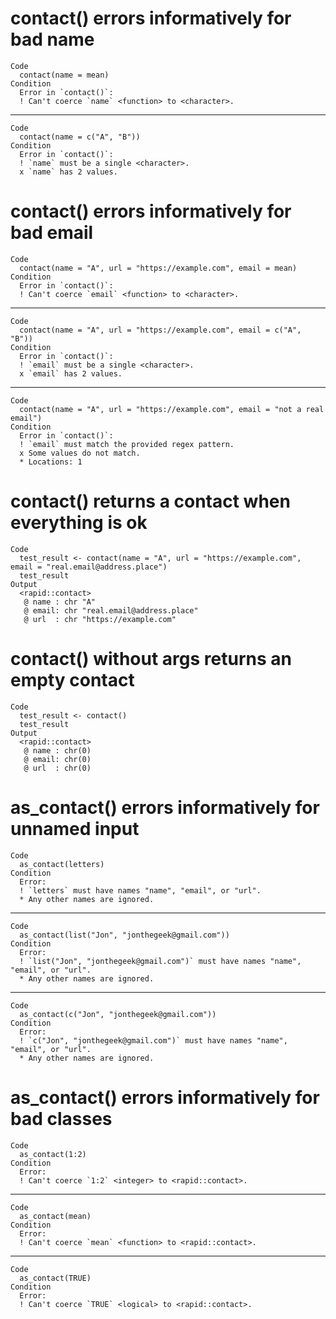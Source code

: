 # contact() errors informatively for bad name

    Code
      contact(name = mean)
    Condition
      Error in `contact()`:
      ! Can't coerce `name` <function> to <character>.

---

    Code
      contact(name = c("A", "B"))
    Condition
      Error in `contact()`:
      ! `name` must be a single <character>.
      x `name` has 2 values.

# contact() errors informatively for bad email

    Code
      contact(name = "A", url = "https://example.com", email = mean)
    Condition
      Error in `contact()`:
      ! Can't coerce `email` <function> to <character>.

---

    Code
      contact(name = "A", url = "https://example.com", email = c("A", "B"))
    Condition
      Error in `contact()`:
      ! `email` must be a single <character>.
      x `email` has 2 values.

---

    Code
      contact(name = "A", url = "https://example.com", email = "not a real email")
    Condition
      Error in `contact()`:
      ! `email` must match the provided regex pattern.
      x Some values do not match.
      * Locations: 1

# contact() returns a contact when everything is ok

    Code
      test_result <- contact(name = "A", url = "https://example.com", email = "real.email@address.place")
      test_result
    Output
      <rapid::contact>
       @ name : chr "A"
       @ email: chr "real.email@address.place"
       @ url  : chr "https://example.com"

# contact() without args returns an empty contact

    Code
      test_result <- contact()
      test_result
    Output
      <rapid::contact>
       @ name : chr(0) 
       @ email: chr(0) 
       @ url  : chr(0) 

# as_contact() errors informatively for unnamed input

    Code
      as_contact(letters)
    Condition
      Error:
      ! `letters` must have names "name", "email", or "url".
      * Any other names are ignored.

---

    Code
      as_contact(list("Jon", "jonthegeek@gmail.com"))
    Condition
      Error:
      ! `list("Jon", "jonthegeek@gmail.com")` must have names "name", "email", or "url".
      * Any other names are ignored.

---

    Code
      as_contact(c("Jon", "jonthegeek@gmail.com"))
    Condition
      Error:
      ! `c("Jon", "jonthegeek@gmail.com")` must have names "name", "email", or "url".
      * Any other names are ignored.

# as_contact() errors informatively for bad classes

    Code
      as_contact(1:2)
    Condition
      Error:
      ! Can't coerce `1:2` <integer> to <rapid::contact>.

---

    Code
      as_contact(mean)
    Condition
      Error:
      ! Can't coerce `mean` <function> to <rapid::contact>.

---

    Code
      as_contact(TRUE)
    Condition
      Error:
      ! Can't coerce `TRUE` <logical> to <rapid::contact>.

